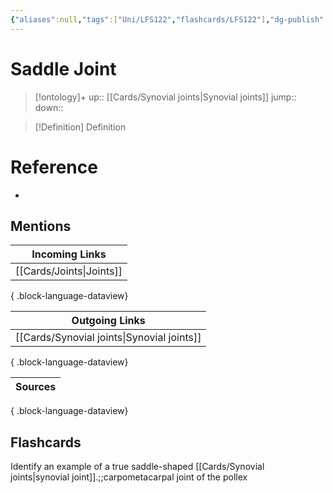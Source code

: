 ```yaml
---
{"aliases":null,"tags":["Uni/LFS122","flashcards/LFS122"],"dg-publish":true,"permalink":"/cards/saddle-joint/","dgPassFrontmatter":true}
---
```


# Saddle Joint

> [!ontology]+
> up:: [[Cards/Synovial joints\|Synovial joints]]
> jump:: 
> down:: 

> [!Definition] Definition

# Reference

- 

## Mentions

| Incoming Links              |
| --------------------------- |
| [[Cards/Joints\|Joints]] |

{ .block-language-dataview}

| Outgoing Links                                |
| --------------------------------------------- |
| [[Cards/Synovial joints\|Synovial joints]] |

{ .block-language-dataview}

| Sources |
| ------- |

{ .block-language-dataview}

## Flashcards

Identify an example of a true saddle-shaped [[Cards/Synovial joints\|synovial joint]].;;carpometacarpal joint of the pollex